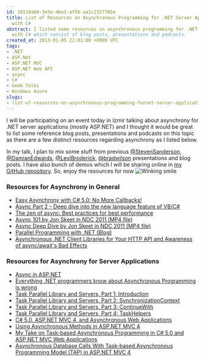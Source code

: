 ```yaml
---
id: 10110ab0-3e5e-4be3-af5b-aa1c2327705e
title: List of Resources on Asynchronous Programming for .NET Server Applications
  with C#
abstract: I listed some resources on asynchronous programming for .NET server applications
  with C# which consist of blog posts, presentations and podcasts.
created_at: 2013-01-05 22:01:00 +0000 UTC
tags:
- .NET
- ASP.Net
- ASP.NET MVC
- ASP.NET Web API
- async
- C#
- Geek Talks
- Windows Azure
slugs:
- list-of-resources-on-asynchronous-programming-fornet-server-applications-with-c-sharp
---
```


<p>I will be participating on an event today in Izmir talking about asynchrony for .NET server applications (mostly ASP.NET) and I thought it would be great to list some reference blog posts, presentations and podcasts on this topic as there are a few distinct resources regarding asynchrony as I listed below.</p>
<p>In my talk, I plan to mix some stuff from previous <a href="https://twitter.com/stevensanderson">@StevenSanderson</a>, <a href="https://twitter.com/DamianEdwards">@DamianEdwards</a>, <a href="https://twitter.com/LeviBroderick">@LeviBroderick</a>, <a href="http://twitter.com/bradwilson">@bradwilson</a> presentations and blog posts. I have also bunch of demos which I will be sharing online in <a href="https://github.com/tugberkugurlu/">my GitHub repository</a>. So, enjoy the resources for now <img class="wlEmoticon wlEmoticon-winkingsmile" style="border-style: none;" alt="Winking smile" src="https://www.tugberkugurlu.com/Content/images/Uploadedbyauthors/wlw/Asynchron.NET-Server-Applications-with-C_DAE/wlEmoticon-winkingsmile.png" /></p>
<h3>Resources for Asynchrony in General</h3>
<ul>
<li><a href="http://channel9.msdn.com/Events/Build/2012/3-011">Easy Asynchrony with C# 5.0: No More Callbacks!</a></li>
<li><a href="http://vimeo.com/43808833">Async Part 2 &ndash; Deep dive into the new language feature of VB/C#</a></li>
<li><a href="http://channel9.msdn.com/Events/Build/BUILD2011/TOOL-829T">The zen of async: Best practices for best performance</a></li>
<li><a href="http://ndc2011.macsimum.no/mp4/Day1%20Wednesday/Track7%201740-1840.mp4">Async 101 by Jon Skeet in NDC 2011 (MP4 file)</a></li>
<li><a href="http://ndc2011.macsimum.no/mp4/Day3%20Friday/Track4%201020-1120.mp4">Async Deep Dive by Jon Skeet in NDC 2011 (MP4 file)</a></li>
<li><a href="http://blogs.msdn.com/b/pfxteam">Parallel Programming with .NET (Blog)</a></li>
<li><a href="https://www.tugberkugurlu.com/archive/asynchronousnet-client-libraries-for-your-http-api-and-awareness-of-async-await-s-bad-effects">Asynchronous .NET Client Libraries for Your HTTP API and Awareness of async/await's Bad Effects</a></li>
</ul>
<h3>Resources for Asynchrony for Server Applications</h3>
<ul>
<li><a href="http://channel9.msdn.com/Events/aspConf/aspConf/Async-in-ASP-NET">Async in ASP.NET</a></li>
<li><a href="http://www.hanselminutes.com/327/everything-net-programmers-know-about-asynchronous-programming-is-wrong">Everything .NET programmers know about Asynchronous Programming is wrong</a></li>
<li><a href="http://bradwilson.typepad.com/blog/2012/04/tpl-and-servers-pt1.html">Task Parallel Library and Servers, Part 1: Introduction</a></li>
<li><a href="http://bradwilson.typepad.com/blog/2012/04/tpl-and-servers-pt2.html">Task Parallel Library and Servers, Part 2: SynchronizationContext</a></li>
<li><a href="http://bradwilson.typepad.com/blog/2012/04/tpl-and-servers-pt3.html">Task Parallel Library and Servers, Part 3: ContinueWith</a></li>
<li><a href="http://bradwilson.typepad.com/blog/2012/04/tpl-and-servers-pt4.html">Task Parallel Library and Servers, Part 4: TaskHelpers</a></li>
<li><a href="http://channel9.msdn.com/Events/TechDays/Techdays-2012-the-Netherlands/2287">C# 5.0, ASP.NET MVC 4, and Asynchronous Web Applications</a></li>
<li><a href="http://www.asp.net/mvc/tutorials/mvc-4/using-asynchronous-methods-in-aspnet-mvc-4">Using Asynchronous Methods in ASP.NET MVC 4</a></li>
<li><a href="https://www.tugberkugurlu.com/archive/my-take-on-task-base-asynchronous-programming-in-c-sharp-5-0-and-asp-net-mvc-web-applications">My Take on Task-based Asynchronous Programming in C# 5.0 and ASP.NET MVC Web Applications</a></li>
<li><a href="https://www.tugberkugurlu.com/archive/asynchronous-database-calls-with-task-based-asynchronous-programming-model-tap-in-asp-net-mvc-4">Asynchronous Database Calls With Task-based Asynchronous Programming Model (TAP) in ASP.NET MVC 4</a></li>
</ul>